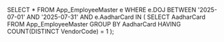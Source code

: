 SELECT *
FROM App_EmployeeMaster e
WHERE e.DOJ BETWEEN '2025-07-01' AND '2025-07-31'
  AND e.AadharCard IN (
        SELECT AadharCard
        FROM App_EmployeeMaster
        GROUP BY AadharCard
        HAVING COUNT(DISTINCT VendorCode) = 1
  );
  

